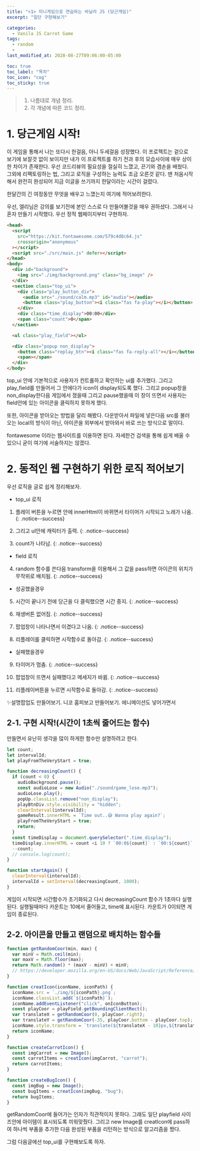 ```yaml
---
title: "<1> 미니게임으로 연습하는 바닐라 JS (당근게임)"
excerpt: "일단 구현해보기"

categories:
  - Vanila JS Carrot Game
tags:
  - random
  -
last_modified_at: 2020-08-27T09:06:00-05:00

toc: true
toc_label: "목차"
toc_icon: "cog"
toc_sticky: true
---
```


> 1. 나름대로 개념 정리.
> 2. 각 개념에 따른 코드 정리.

# 1. 당근게임 시작!

이 게임을 통해서 나는 또다시 한걸음, 아니 두세걸음 성장했다. 이 프로젝트는 겉으로 보기에 보잘것 없이 보이지만 내가 이 프로젝트를 하기 전과 후의 모습사이에 매우 상이한 차이가 존재한다. 우선 코드리뷰의 필요성을 절실히 느꼈고, 끈기와 겸손을 배웠다. 그외에 리팩토링하는 법, 그리고 로직을 구성하는 능력도 조금 오른것 같다. 맨 처음시작해서 완전히 완성되어 지금 이글을 쓰기까지 한달이라는 시간이 걸렸다.

한달간의 긴 여정동안 무엇을 배우고 느꼈는지 여기에 적어보려한다.

우선, 엘리님은 강의를 보기전에 본인 스스로 다 만들어볼것을 매우 권하셨다. 그래서 나혼자 만들기 시작했다. 우선 정적 웹페이지부터 구현하자.

```html
<head>
  <script
    src="https://kit.fontawesome.com/579c4d8c64.js"
    crossorigin="anonymous"
  ></script>
  <script src="./src/main.js" defer></script>
</head>
<body>
  <div id="background">
    <img src="./img/background.png" class="bg_image" />
  </div>
  <section class="top_ui">
    <div class="play_button_div">
      <audio src="./sound/calm.mp3" id="audio"></audio>
      <button class="play_button"><i class="fas fa-play"></i></button>
    </div>
    <div class="time_display">00:00</div>
    <span class="count">0</span>
  </section>

  <ul class="play_field"></ul>

  <div class="popup non_display">
    <button class="replay_btn"><i class="fas fa-reply-all"></i></button>
    <span></span>
  </div>
</body>
```

top_ui 안에 기본적으로 사용자가 컨트롤하고 확인하는 ui를 추가했다. 그리고 play_field를 만들어서 그 안에다가 icon이 display되도록 했다. 그리고 popup창을 non_display한다음 게임에서 졌을때 그리고 pause했을때 이 창이 뜨면서 사용자는 field안에 있는 아이콘을 클릭하지 못하게 했다.

또한, 아이콘을 받아오는 방법을 달리 해봤다. 다운받아서 파일에 넣은다음 src를 불러오는 local의 방식이 아닌, 아이콘을 외부에서 받아와서 바로 쓰는 방식으로 말이다.

fontawesome 이라는 웹사이트를 이용하면 된다. 자세한건 검색을 통해 쉽게 배울 수 있으니 굳이 여기에 서술하지는 않겠다.

# 2. 동적인 웹 구현하기 위한 로직 적어보기

우선 로직을 글로 쉽게 정리해보자.

- top_ui 로직

1. 플레이 버튼을 누르면 안에 innerHtml이 바뀌면서 타이머가 시작되고 노래가 나옴.
   {: .notice--success}

2. 그리고 ul안에 캐릭터가 출력.
   {: .notice--success}

3. count가 나타남.
   {: .notice--success}

- field 로직

4. random 함수를 쓴다음 transform을 이용해서 그 값을 pass하면 아이콘의 위치가 무작위로 배치됨.
   {: .notice--success}

- 성공했을경우

5. 시간이 끝나기 전에 당근을 다 클릭했으면 시간 중지.
   {: .notice--success}

6. 재생버튼 없어짐.
   {: .notice--success}

7. 팝업창이 나타나면서 이겼다고 나옴.
   {: .notice--success}

8. 리플레이를 클릭하면 시작함수로 돌아감.
   {: .notice--success}

- 실패했을경우

9.  타이머가 멈춤.
    {: .notice--success}

10. 팝업창이 뜨면서 실패했다고 메세지가 바뀜.
    {: .notice--success}
11. 리플레이버튼을 누르면 시작함수로 돌아감.
    {: .notice--success}

✨설명팝업도 만들어보기. 니코 홈피보고 만들어보기. 에니메이션도 넣어가면서

## 2-1. 구현 시작!(시간이 1초씩 줄어드는 함수)

만들면서 유난히 생각을 많이 하게한 함수만 설명하려고 한다.

```javascript
let count;
let intervalId;
let playFromTheVeryStart = true;

function decreasingCount() {
  if (count < 0) {
    audioBackground.pause();
    const audioLose = new Audio("./sound/game_lose.mp3");
    audioLose.play();
    popUp.classList.remove("non_display");
    playBtnDiv.style.visibility = "hidden";
    clearInterval(intervalId);
    gameResult.innerHTML = `Time out..😅 Wanna play again?`;
    playFromTheVeryStart = true;
    return;
  }
  const timeDisplay = document.querySelector(".time_display");
  timeDisplay.innerHTML = count <i 10 ? `00:0${count}` : `00:${count}`;
  --count;
  // console.log(count);
}

function startAgain() {
  clearInterval(intervalId);
  intervalId = setInterval(decreasingCount, 1000);
}
```

게임이 시작되면 시간함수가 초기화되고 다시 decreasingCount 함수가 1초마다 실행된다. 실행될때마다 카운트는 10에서 줄어들고, time에 표시된다. 카운트가 0이되면 게임이 종료된다.

## 2-2. 아이콘을 만들고 랜덤으로 배치하는 함수들

```javascript
function getRandomCoor(min, max) {
  var minV = Math.ceil(min);
  var maxV = Math.floor(max);
  return Math.random() * (maxV - minV) + minV;
  // https://developer.mozilla.org/en-US/docs/Web/JavaScript/Reference/Global_Objects/Math/random 참고
}

function creatIcon(iconName, iconPath) {
  iconName.src = `./img/${iconPath}.png`;
  iconName.classList.add(`${iconPath}`);
  iconName.addEventListener("click", onIconButton);
  const playCoor = playField.getBoundingClientRect();
  var translateX = getRandomCoor(0, playCoor.right);
  var translateY = getRandomCoor(-35, playCoor.bottom - playCoor.top);
  iconName.style.transform = `translate(${translateX - 10}px,${translateY}px)`;
  return iconName;
}

function createCarrotIcon() {
  const imgCarrot = new Image();
  const carrotItems = creatIcon(imgCarrot, "carrot");
  return carrotItems;
}

function createBugIcon() {
  const imgBug = new Image();
  const bugItems = creatIcon(imgBug, "bug");
  return bugItems;
}
```

getRandomCoor에 들어가는 인자가 직관적이지 못하다. 그래도 일단 playfield 사이즈안에 아이템이 표시되도록 끼워맞췄다. 그리고 new Image를 creatIcon에 pass하여 하나씩 부품을 추가한 다음 완성된 부품을 리턴하는 방식으로 알고리즘을 짰다.

그럼 다음글에선 top_ui를 구현해보도록 하자.
